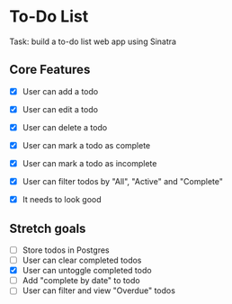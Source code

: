 # To-Do List

Task: build a to-do list web app using Sinatra

## Core Features

- [x] User can add a todo
- [x] User can edit a todo
- [x] User can delete a todo
- [x] User can mark a todo as complete
- [x] User can mark a todo as incomplete
- [x] User can filter todos by "All", "Active" and "Complete"
- [x] It needs to look good


## Stretch goals

- [ ] Store todos in Postgres
- [ ] User can clear completed todos
- [x] User can untoggle completed todo
- [ ] Add "complete by date" to todo
- [ ] User can filter and view "Overdue" todos
